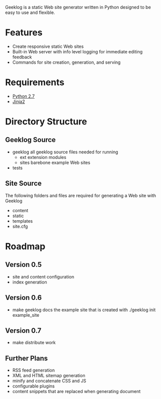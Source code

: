 Geeklog is a static Web site generator written in Python designed to be easy
to use and flexible.

# Features
* Create responsive static Web sites
* Built-in Web server with info level logging for immediate editing feedback
* Commands for site creation, generation, and serving

# Requirements
* [Python 2.7](http://python.org/)
* [Jinja2](http://jinja.pocoo.org/)

# Directory Structure

## Geeklog Source
* geeklog       all geeklog source files needed for running
    * ext       extension modules
    * sites     barebone example Web sites
* tests

## Site Source

The following folders and files are required for generating a Web site with Geeklog

* content
* static
* templates
* site.cfg

# Roadmap

## Version 0.5

* site and content configuration
* index generation

## Version 0.6

* make geeklog docs the example site that is created with ./geeklog init example_site

## Version 0.7

* make distribute work

## Further Plans

* RSS feed generation
* XML and HTML sitemap generation
* minify and concatenate CSS and JS
* configurable plugins
* content snippets that are replaced when generating document
